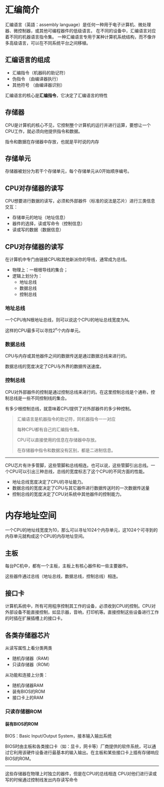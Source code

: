 # 汇编简介

汇编语言（英語：assembly language）是任何一种用于电子计算机、微处理器、微控制器，或其他可编程器件的低级语言。 在不同的设备中，汇编语言对应着不同的机器语言指令集。 一种汇编语言专用于某种计算机系统结构，而不像许多高级语言，可以在不同系统平台之间移植。

## 汇编语言的组成

*   汇编指令（机器码的助记符）
*   伪指令 （由编译器执行）
*   其他符号 （由编译器识别）

汇编语言的核心是**汇编指令**，它决定了汇编语言的特性

## 存储器

CPU是计算机的核心不见，它控制整个计算机的运行并进行运算，要想让一个CPU工作，就必须向他提供指令和数据。

指令和数据在存储器中存放，也就是平时说的内存

## 存储单元

存储器被划分为若干个存储单元，每个存储单元从0开始顺序编号。

 ## CPU对存储器的读写

CPU想要进行数据的读写，必须和外部器件（标准的说法是芯片）进行三类信息交互：

*   存储单元的地址（地址信息）
*   器件的选择，读或写命令（控制信息）
*   读或写的数据（数据信息）

## CPU对存储器的读写

在计算机中专门由链接CPU和其他新派你的导线，通常成为总线。

*   物理上：一根根导线的集合；
*   逻辑上划分为： 
    *   地址总线
    *   数据总线
    *   控制总线

### 地址总线

一个CPU有N根地址总线，则可以说这个CPU的地址总线宽度为N。

这样的CPU最多可以寻找2<sup>n</sup>个内存单元。

### 数据总线

CPU与内存或其他器件之间的数据传送是通过数据总线来进行的。

数据总线的宽度决定了CPU与外界的数据传送速度。

### 控制总线

CPU对外部器件的控制是通过控制总线来进行的。在这里控制总线是个通称，控制总线是一些不同控制线的集合。

有多少根控制总线，就意味着CPU提供了对外部器件的多少种控制。

>   汇编语言是机器指令的助记符，同机器指令一一对应
>
>   每种CPU都有自己的汇编指令集。
>
>   CPU可以直接使用的信息在存储器中存放。
>
>   在存储器中指令和数据没有区别，都是二进制信息。

------------------

CPU芯片有许多管脚，这些管脚和总线相连。也可以说，这些管脚引出总线。一个CPU可以引出三种总线，总线的宽度标志了这个CPU的不同方面的性能。

*   地址总线宽度决定了CPU的寻址能力。
*   数据总线的宽度决定了CPU与其它器件进行数据传送时的一次数据传送量
*   控制总线的宽度决定了CPU对系统中其他器件的控制能力。

# 内存地址空间

一个CPU的地址线宽度为10，那么可以寻址1024个内存单元，这1024个可寻到的内存单元就构成这个CPU的内存地址空间。

## 主板

每台PC机中，都有一个主板，主板上有核心器件和一些主要器件。

这些器件通过总线（地址总线，数据总线，控制总线）相连。

## 接口卡

计算机系统中，所有可用程序控制其工作的设备，必须收到CPU的控制。CPU对外部设备不能直接控制，如显示器，音响，打印机等。直接控制这些设备进行工作的时插在扩展插槽上的接口卡。

## 各类存储器芯片

从读写属性上看分类两类

*   随机存储器（RAM）
*   只读存储器（ROM）

从功能和连接上分类：

*   随机存储器RAM
*   装有BIOS的ROM
*   接口卡上的RAM

### 只读存储器ROM

#### 装有BIOS的ROM

BIOS：Basic Input/Output System，接本输入输出系统

BIOS时由主板和各类接口卡（如：显卡，网卡等）厂商提供的软件系统，可以通过它利用该硬件设备进行最基本的输入输出。在主板和某些接口卡上插有存储响应BIOS的ROM。

------------

这些存储器在物理上时独立的器件，但是在CPU的总线相连
CPU对他们进行读或写的时候通过控制线发出内存读写命令









